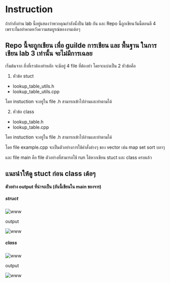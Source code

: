 # Instruction 
ถ้ากำลังอ่าน lab นี้อยู่แสดงว่าพวกคุณกำลังนั้งปั่น lab กัน และ  Repo นี้ถูกเขียนวันนี้ตอนตี 4 เพราะงั้นอย่าคาดหวังความสมบูรณ์ของงานเด้อๆ 

## Repo นี้จะถูกเขียน เพื่อ guilde การเขียน และ พื้นฐาน ในการเขียน lab 3 เท่านั้น จะไม่มีการเฉลย

เริ่มต้นจาก สิ่งที่เราต้องทำหลัก จะมีอยู่ 4 file ที่ต้องทำ โดยจะแบ่งเป็น 2 หัวข้อคือ 

1. หัวข้อ stuct 
- lookup_table_utils.h
- lookup_table_utils.cpp

โดย instuction จะอยู่ใน file .h สามารถเข้าไปอ่านและทำตามได้

2. หัวข้อ class
- lookup_table.h
- lookup_table.cpp

โดย instuction จะอยู่ใน file .h สามารถเข้าไปอ่านและทำตามได้

โดย file example.cpp จะเป็นตัวอย่างการใช้คำสั่งต่างๆ ของ vector เช่น map set sort บลาๆ 

และ file main คือ file ตัวอย่างที่สามารถใช้ run ได้หากเขียน stuct และ class ครบแล้ว

## แนะนำให้ดู stuct ก่อน class เด้อๆ 

#### ตัวอย่าง output ที่น่าจะเป็น (อันนี้เขียนใน main ของจาร)

##### struct
![www](https://cdn.discordapp.com/attachments/760118761348399148/1207122532398931978/image.png?ex=65de7f76&is=65cc0a76&hm=81a70e7aac14c438afd039aa06a1873513cee8059c2fc132410a1f62feccdfc1&
)

output 

![www](https://cdn.discordapp.com/attachments/760118761348399148/1207122897622012045/image.png?ex=65de7fce&is=65cc0ace&hm=4eeab50003cb32fb4238ed9f3a8d036d51e250b998b4f5659d0cf3e286bcda73&)

##### class 

![www](https://cdn.discordapp.com/attachments/760118761348399148/1207123247422898266/image.png?ex=65de8021&is=65cc0b21&hm=70ebcaba17a7be22eb3333e5395a681d39f2c517916c673c6141656eab53da02&)

output

![www](https://cdn.discordapp.com/attachments/760118761348399148/1207123729709011025/image.png?ex=65de8094&is=65cc0b94&hm=7643fda175dba11f82462c79eae7e28e24a11d6ad2b8573c4e2fe06d2b25b219&)




